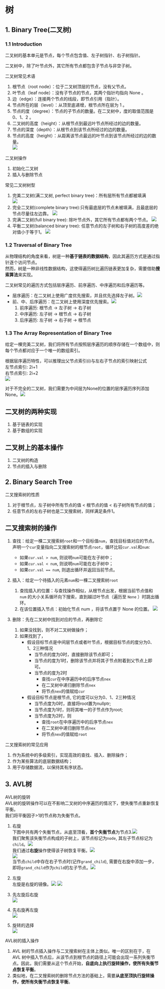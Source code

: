 # 树
## 1. Binary Tree(二叉树)
### 1.1 Introduction
二叉树的基本单元是节点，每个节点包含值、左子树指针、右子树指针。

二叉树中，除了叶节点外，其它所有节点都包含子节点与非空子树。

二叉树常见术语  
1. 根节点（root node）：位于二叉树顶层的节点，没有父节点。  
2. 叶节点（leaf node）：没有子节点的节点，其两个指针均指向 None 。
3. 边（edge）：连接两个节点的线段，即节点引用（指针）。
4. 节点所在的层（level）：从顶至底递增，根节点所在层为 1 。
5. 节点的度（degree）：节点的子节点的数量。在二叉树中，度的取值范围是 0、1、2 。
6. 二叉树的高度（height）：从根节点到最远叶节点所经过的边的数量。
7. 节点的深度（depth）：从根节点到该节点所经过的边的数量。
8. 节点的高度（height）：从距离该节点最远的叶节点到该节点所经过的边的数量。  
![](https://www.hello-algo.com/chapter_tree/binary_tree.assets/binary_tree_terminology.png)

二叉树操作
1. 初始化二叉树
2. 插入与删除节点

常见二叉树树型
1. 完美二叉树(满二叉树, perfect binary tree)：所有层所有节点都被填满  
![](https://www.hello-algo.com/chapter_tree/binary_tree.assets/perfect_binary_tree.png)
2. 完全二叉树(complete binary tree):只有最底层的节点未被填满，且最底层的节点尽量往左边靠。
![](https://www.hello-algo.com/chapter_tree/binary_tree.assets/complete_binary_tree.png)
3. 完满二叉树(full binary tree): 除叶节点外，其它所有节点都有两个节点。
![](https://www.hello-algo.com/chapter_tree/binary_tree.assets/full_binary_tree.png)
4. 平衡二叉树(balanced binary tree): 任意节点的左子树和右子树的高度差的绝对值小于等于1。
![](https://www.hello-algo.com/chapter_tree/binary_tree.assets/balanced_binary_tree.png)

### 1.2 Traversal of Binary Tree
从物理结构的角度来看，树是一种**基于链表的数据结构**，因此其遍历方式是通过指针逐个访问节点。  
然而，树是一种非线性数据结构，这使得遍历树比遍历链表更加复杂，需要借助**搜索算法**来实现。

二叉树常见的遍历方式包括层序遍历、前序遍历、中序遍历和后序遍历等。 

- 层序遍历：在二叉树上使用广度优先搜索，并且优先选择左子树。![](https://www.hello-algo.com/chapter_tree/binary_tree_traversal.assets/binary_tree_bfs.png)
- 前、中、后序遍历：在二叉树上使用深度优先搜索。![](https://www.hello-algo.com/chapter_tree/binary_tree_traversal.assets/binary_tree_dfs.png)
    1. 前序遍历: 根节点 -> 左子树 -> 右子树
    2. 中序遍历: 左子树 -> 根节点 -> 右子树
    3. 后序遍历: 左子树 -> 右子树 -> 根节点

### 1.3 The Array Representation of Binary Tree
给定一棵完美二叉树，我们将所有节点按照层序遍历的顺序存储在一个数组中，则每个节点都对应于一个唯一的数组索引。

根据层序遍历特性，可以推理出父节点索引(i)与左右子节点的索引映射公式  
左节点索引: 2i+1  
右节点索引: 2i+2  
![](https://www.hello-algo.com/chapter_tree/array_representation_of_tree.assets/array_representation_binary_tree.png)

对于不完全的二叉树，我们需要为中间层为None的位置的层序遍历序列添加None。![](https://www.hello-algo.com/chapter_tree/array_representation_of_tree.assets/array_representation_with_empty.png)

二叉树的两种实现
---
1. 基于链表的实现
2. 基于数组的实现

二叉树上的基本操作
---
1. 二叉树的构造
2. 节点的插入与删除

## 2. Binary Search Tree
二叉搜索树的性质  
1. 对于根节点，左子树中所有节点的值 < 根节点的值 < 右子树所有节点的值；
2. 任意节点的左右子树也是二叉搜索树，同样满足条件1。

二叉搜索树的操作
---
1. 查找：给定一棵二叉搜索树`root`和一个目标值`num`，查找目标值对应的节点。  
声明一个`cur`变量指向二叉搜索树的根节点`root`，循环比较`cur.val`和`num`:  
    - 如果`cur.val > num`, 则说明`num`可能在左子树中；
    - 如果`cur.val < num`, 则说明`num`可能在右子树中； 
    - 如果`cur.val == num`, 则退出循环并返回当前节点。

2. 插入：给定一个待插入的元素`num`和一棵二叉搜索树`root`  
    1. 查找插入的位置：与查找操作相似，从根节点出发，根据当前节点值和 `num` 的大小关系循环向下搜索，直到越过叶节点（遍历至 `None` ）时跳出循环。
    2. 在该位置插入节点：初始化节点 num ，将该节点置于 None 的位置。
    ![](https://www.hello-algo.com/chapter_tree/binary_search_tree.assets/bst_insert.png)

3. 删除：先在二叉树中找到对应的节点，再删除它
    1. 如果没找到，则不对二叉树做操作；
    2. 如果找到了，
        - 假设目标节点是中间层节点或者叶节点，根据目标节点的度分为0、1、2三种情况
            - 当节点的度为0时，直接删除该节点即可；
            - 当节点的度为1时，删除该节点并将其子节点附着到父节点上即可。
            - 当节点的度为2时
                - 查找`cur`在中序遍历中的后序节点`nex`
                - 在二叉树中递归删除节点`nex`
                - 将节点`nex`的值赋给`cur`
        - 假设目标节点是根节点, 它的度可以分为0、1、2三种情况
            - 当节点度为0时，直接将root置为nullptr;
            - 当节点度为1时，则将其唯一的子节点作为root;
            - 当节点度为2时，则
                - 查找`root`在中序遍历中的后序节点`nex`
                - 在二叉树中递归删除节点`nex`
                - 将节点`nex`的值赋给`root`

二叉搜索树的常见应用  
1. 作为系统中的多级索引，实现高效的查找、插入、删除操作；
2. 作为某些算法的底层数据结构；
3. 用于存储数据流，以保持其有序状态。

## 3. AVL树
AVL树的旋转  
AVL树的旋转操作可以在不影响二叉树的中序遍历的情况下，使失衡节点重新恢复平衡。  
我们将平衡因子>1的节点称为失衡节点。

1. 右旋  
下图中共有两个失衡节点，从底至顶看，**首个失衡节点**为节点3.![](https://www.hello-algo.com/chapter_tree/avl_tree.assets/avltree_right_rotate_step1.png)  
我们聚焦该失衡节点构成的子树上，该节点标记为`node`, 其左子节点标记为`child`。![](https://www.hello-algo.com/chapter_tree/avl_tree.assets/avltree_right_rotate_step2.png)  
我们通过**右旋**操作使得该子树恢复平衡。![](https://www.hello-algo.com/chapter_tree/avl_tree.assets/avltree_right_rotate_step3.png)  
![](https://www.hello-algo.com/chapter_tree/avl_tree.assets/avltree_right_rotate_step4.png)  
当节点`child`中存在右子节点时(记作`grand_child`), 需要在右旋中添加一步，即将`grand_child`作为`child`的左子节点。![](https://www.hello-algo.com/chapter_tree/avl_tree.assets/avltree_right_rotate_with_grandchild.png)

2. 左旋  
左旋是右旋的镜像。![](https://www.hello-algo.com/chapter_tree/avl_tree.assets/avltree_left_rotate.png)
![](https://www.hello-algo.com/chapter_tree/avl_tree.assets/avltree_left_rotate_with_grandchild.png)

3. 先左旋后右旋  
![](https://www.hello-algo.com/chapter_tree/avl_tree.assets/avltree_left_right_rotate.png)

4. 先右旋再左旋  
![](https://www.hello-algo.com/chapter_tree/avl_tree.assets/avltree_right_left_rotate.png)

5. 旋转的选择  
![](https://www.hello-algo.com/chapter_tree/avl_tree.assets/avltree_rotation_cases.png)

AVL树的插入操作  
1. AVL 树的节点插入操作与二叉搜索树在主体上类似。唯一的区别在于，在 AVL 树中插入节点后，从该节点到根节点的路径上可能会出现一系列失衡节点。因此，我们需要从这个节点开始，**自底向上执行旋转操作，使所有失衡节点恢复平衡**。
2. 类似地，在二叉搜索树的删除节点方法的基础上，需要**从底至顶执行旋转操作，使所有失衡节点恢复平衡**。